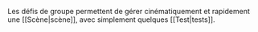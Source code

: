 Les défis de groupe permettent de gérer cinématiquement et rapidement une [[Scène|scène]], avec simplement quelques [[Test|tests]].